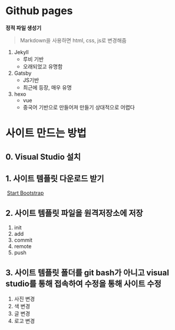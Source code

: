 # Github pages

**정적 파일 생성기**

> Markdown을 사용하면 html, css, js로 변경해줌

1. Jekyll
   - 루비 기반
   - 오래되었고 유명함
2. Gatsby
   - JS기반
   - 최근에 등장, 매우 유명
3. hexo
   - vue
   - 중국어 기반으로 만들어져 만들기 상대적으로 어렵다



# 사이트 만드는 방법

## 0. Visual Studio 설치



## 1. 사이트 템플릿 다운로드 받기

​	[Start Bootstrap](https://startbootstrap.com/)

## 2. 사이트 템플릿 파일을 원격저장소에 저장

1. init
2. add
3. commit
4. remote
5. push

## 3. 사이트 템플릿 폴더를 git bash가 아니고 visual studio를 통해 접속하여 수정을 통해 사이트 수정

1. 사진 변경
2. 색 변경
3. 글 변경
4. 로고 변경